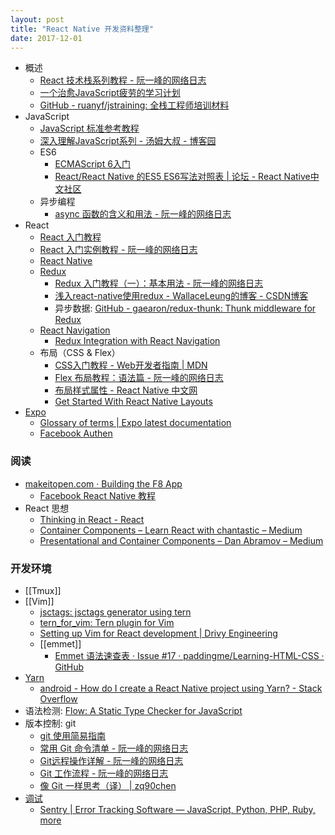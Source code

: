 ```yaml
---
layout: post
title: "React Native 开发资料整理"
date: 2017-12-01
---
```


* 概述
	* [React 技术栈系列教程 - 阮一峰的网络日志](http://www.ruanyifeng.com/blog/2016/09/react-technology-stack.html)
	* [一个治愈JavaScript疲劳的学习计划](http://www.zcfy.cc/article/a-study-plan-to-cure-javascript-fatigue-freecodecamp-3968.html)
	* [GitHub - ruanyf/jstraining: 全栈工程师培训材料](https://github.com/ruanyf/jstraining)
* JavaScript
	* [JavaScript 标准参考教程](http://javascript.ruanyifeng.com)
	* [深入理解JavaScript系列 - 汤姆大叔 - 博客园](http://www.cnblogs.com/TomXu/archive/2011/12/15/2288411.html)
	* ES6
		* [ECMAScript 6入门](http://es6.ruanyifeng.com)
		*  [React/React Native 的ES5 ES6写法对照表 | 论坛 - React Native中文社区](http://bbs.reactnative.cn/topic/15/react-react-native-%E7%9A%84es5-es6%E5%86%99%E6%B3%95%E5%AF%B9%E7%85%A7%E8%A1%A8)
	* 异步编程
		* [async 函数的含义和用法 - 阮一峰的网络日志](http://www.ruanyifeng.com/blog/2015/05/async.html)
* React
	* [React 入门教程](https://hulufei.gitbooks.io/react-tutorial/content/introduction.html)
	* [React 入门实例教程 - 阮一峰的网络日志](http://www.ruanyifeng.com/blog/2015/03/react.html)
	* [React Native](https://facebook.github.io/react-native/docs/getting-started.html)
	* [Redux](http://cn.redux.js.org)
		*  [Redux 入门教程（一）：基本用法 - 阮一峰的网络日志](http://www.ruanyifeng.com/blog/2016/09/redux_tutorial_part_one_basic_usages.html)
		* [浅入react-native使用redux - WallaceLeung的博客 - CSDN博客](http://blog.csdn.net/qq_29623203/article/details/52711448)
		* 异步数据: [GitHub - gaearon/redux-thunk: Thunk middleware for Redux](https://github.com/gaearon/redux-thunk)
	* [React Navigation](https://reactnavigation.org/docs/intro/quick-start)
		* [Redux Integration with React Navigation](https://reactnavigation.org/docs/guides/redux)
	* 布局（CSS & Flex）
		* [CSS入门教程 - Web开发者指南 | MDN](https://developer.mozilla.org/zh-CN/docs/Web/Guide/CSS/Getting_started)
		* [Flex 布局教程：语法篇 - 阮一峰的网络日志](http://www.ruanyifeng.com/blog/2015/07/flex-grammar.html)
		* [布局样式属性 - React Native 中文网](https://reactnative.cn/docs/0.39/layout-props.html)
		* [Get Started With React Native Layouts](https://code.tutsplus.com/tutorials/get-started-with-layouts-in-react-native--cms-27418)
* [Expo](https://docs.expo.io/versions/latest/index.html)
	* [Glossary of terms | Expo latest documentation](https://docs.expo.io/versions/latest/guides/glossary-of-terms.html)
	* [Facebook Authen](https://snack.expo.io/rJDqQEWOZ)


### 阅读
* [makeitopen.com · Building the F8 App](http://makeitopen.com)
	* [Facebook React Native 教程](https://f8-app.liaohuqiu.net)
* React 思想
	* 	[Thinking in React - React](https://reactjs.org/docs/thinking-in-react.html)
	*  [Container Components – Learn React with chantastic – Medium](https://medium.com/@learnreact/container-components-c0e67432e005)
	* [Presentational and Container Components – Dan Abramov – Medium](https://medium.com/@dan_abramov/smart-and-dumb-components-7ca2f9a7c7d0)

### 开发环境
* [[Tmux]]
* [[Vim]]
	* [jsctags: jsctags generator using tern](https://github.com/ramitos/jsctags)
	* [tern_for_vim: Tern plugin for Vim](https://github.com/ternjs/tern_for_vim)
	* [Setting up Vim for React development | Drivy Engineering](https://drivy.engineering/setting-up-vim-for-react/)
	* [[emmet]]
		* [Emmet 语法速查表 · Issue #17 · paddingme/Learning-HTML-CSS · GitHub](https://github.com/paddingme/Learning-HTML-CSS/issues/17)
* [Yarn](https://yarnpkg.com/zh-Hans/)
	* [android - How do I create a React Native project using Yarn? - Stack Overflow](https://stackoverflow.com/questions/40011693/how-do-i-create-a-react-native-project-using-yarn)
* 语法检测: [Flow: A Static Type Checker for JavaScript](https://flow.org/en/)
* 版本控制: git
	* [git 使用简易指南](http://rogerdudler.github.io/git-guide/index.zh.html)
	* [常用 Git 命令清单 - 阮一峰的网络日志](http://www.ruanyifeng.com/blog/2015/12/git-cheat-sheet.html)
	* [Git远程操作详解 - 阮一峰的网络日志](http://www.ruanyifeng.com/blog/2014/06/git_remote.html)
	* [Git 工作流程 - 阮一峰的网络日志](http://www.ruanyifeng.com/blog/2015/12/git-workflow.html)
	* [像 Git 一样思考（译） | zq90chen](http://zqchen90.github.io/2016/04/08/think-like-a-git/)
* [调试](http://facebook.github.io/react-native/docs/debugging.html) 
	* [Sentry | Error Tracking Software — JavaScript, Python, PHP, Ruby, more](https://sentry.io/welcome/)

